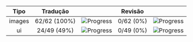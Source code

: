 | **Tipo** | **Tradução** |                                                       | **Revisão** |                                                     |
|:--------:|:------------:|:-----------------------------------------------------:|:-----------:|:---------------------------------------------------:|
|  images  | 62/62 (100%) | ![Progress](https://progress-bar.dev/100/?&width=150) |  0/62 (0%)  | ![Progress](https://progress-bar.dev/0/?&width=150) |
|    ui    |  24/49 (49%) |  ![Progress](https://progress-bar.dev/49/?&width=150) |  0/49 (0%)  | ![Progress](https://progress-bar.dev/0/?&width=150) |